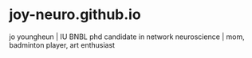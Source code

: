 # joy-neuro.github.io
jo youngheun | IU BNBL phd candidate in network neuroscience | mom, badminton player, art enthusiast
